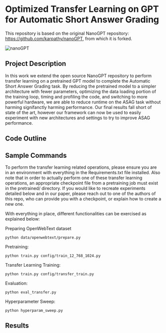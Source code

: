 
# Optimized Transfer Learning on GPT for Automatic Short Answer Grading

This repository is based on the original NanoGPT repository: https://github.com/karpathy/nanoGPT, from which it is forked.

![nanoGPT](assets/nanogpt.jpg)

## Project Description
In this work we extend the open source NanoGPT repository to perform transfer learning on a pretrained GPT model to complete the Automatic Short Answer Grading task. By reducing the pretrained model to a simpler architecture with fewer parameters, optimizing the data loading portion of the training loop, timing and profiling the code, and switching to more powerful hardware, we are able to reduce runtime on the ASAG task without harming signifanctly harming performance. Our final results fall short of state of the art, however our framework can now be used to easily experiment with new architectures and settings to try to improve ASAG performance.

## Code Outline

## Sample Commands
To perform the transfer learning related operations, please ensure you are in an environment with everything in the Requirements.txt file installed. Also note that in order to actually perform one of these transfer learning operations, an appropriate checkpoint file from a pretraining job must exist in the pretrained/ directory. If you would like to recreate experiments detailed below and in our paper, please reach out to one of the authors of this repo, who can provide you with a checkpoint, or explain how to create a new one.

With everything in place, different functionalities can be exercised as explained below:

Preparing OpenWebText dataset 

```
python data/openwebtext/prepare.py
```

Pretraining:

```
python train.py config/train_12_768_1024.py
```

Transfer Learning Training:

```
python train.py config/transfer_train.py
```

Evaluation:

```
python eval_transfer.py
```

Hyperparameter Sweep:

```
python hyperparam_sweep.py
```

## Results



